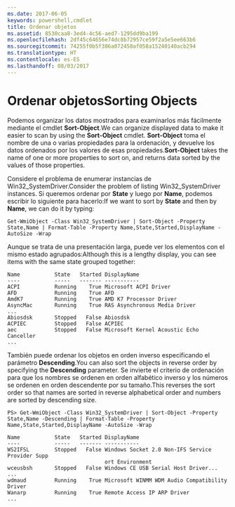 ```yaml
---
ms.date: 2017-06-05
keywords: powershell,cmdlet
title: Ordenar objetos
ms.assetid: 8530caa8-3ed4-4c56-aed7-1295dd9ba199
ms.openlocfilehash: 2df45c64656e74dc8b72957ce59f2a5e5ee663b6
ms.sourcegitcommit: 74255f0b5f386a072458af058a15240140acb294
ms.translationtype: HT
ms.contentlocale: es-ES
ms.lasthandoff: 08/03/2017
---
```

# <a name="sorting-objects"></a><span data-ttu-id="3b2f0-103">Ordenar objetos</span><span class="sxs-lookup"><span data-stu-id="3b2f0-103">Sorting Objects</span></span>
<span data-ttu-id="3b2f0-104">Podemos organizar los datos mostrados para examinarlos más fácilmente mediante el cmdlet **Sort-Object**.</span><span class="sxs-lookup"><span data-stu-id="3b2f0-104">We can organize displayed data to make it easier to scan by using the **Sort-Object** cmdlet.</span></span> <span data-ttu-id="3b2f0-105">**Sort-Object** toma el nombre de una o varias propiedades para la ordenación, y devuelve los datos ordenados por los valores de esas propiedades.</span><span class="sxs-lookup"><span data-stu-id="3b2f0-105">**Sort-Object** takes the name of one or more properties to sort on, and returns data sorted by the values of those properties.</span></span>

<span data-ttu-id="3b2f0-106">Considere el problema de enumerar instancias de Win32_SystemDriver.</span><span class="sxs-lookup"><span data-stu-id="3b2f0-106">Consider the problem of listing Win32_SystemDriver instances.</span></span> <span data-ttu-id="3b2f0-107">Si queremos ordenar por **State** y luego por **Name**, podemos escribir lo siguiente para hacerlo:</span><span class="sxs-lookup"><span data-stu-id="3b2f0-107">If we want to sort by **State** and then by **Name**, we can do it by typing:</span></span>

```
Get-WmiObject -Class Win32_SystemDriver | Sort-Object -Property State,Name | Format-Table -Property Name,State,Started,DisplayName -AutoSize -Wrap
```

<span data-ttu-id="3b2f0-108">Aunque se trata de una presentación larga, puede ver los elementos con el mismo estado agrupados:</span><span class="sxs-lookup"><span data-stu-id="3b2f0-108">Although this is a lengthy display, you can see items with the same state grouped together:</span></span>

```
Name           State   Started DisplayName
----           -----   ------- -----------
ACPI           Running    True Microsoft ACPI Driver
AFD            Running    True AFD
AmdK7          Running    True AMD K7 Processor Driver
AsyncMac       Running    True RAS Asynchronous Media Driver
...
Abiosdsk       Stopped   False Abiosdsk
ACPIEC         Stopped   False ACPIEC
aec            Stopped   False Microsoft Kernel Acoustic Echo Canceller
...
```

<span data-ttu-id="3b2f0-109">También puede ordenar los objetos en orden inverso especificando el parámetro **Descending**.</span><span class="sxs-lookup"><span data-stu-id="3b2f0-109">You can also sort the objects in reverse order by specifying the **Descending** parameter.</span></span> <span data-ttu-id="3b2f0-110">Se invierte el criterio de ordenación para que los nombres se ordenen en orden alfabético inverso y los números se ordenen en orden descendente por su tamaño.</span><span class="sxs-lookup"><span data-stu-id="3b2f0-110">This reverses the sort order so that names are sorted in reverse alphabetical order and numbers are sorted by descending size.</span></span>

```
PS> Get-WmiObject -Class Win32_SystemDriver | Sort-Object -Property State,Name -Descending | Format-Table -Property Name,State,Started,DisplayName -AutoSize -Wrap

Name           State   Started DisplayName
----           -----   ------- -----------
WS2IFSL        Stopped   False Windows Socket 2.0 Non-IFS Service Provider Supp
                               ort Environment
wceusbsh       Stopped   False Windows CE USB Serial Host Driver...
...
wdmaud         Running    True Microsoft WINMM WDM Audio Compatibility Driver
Wanarp         Running    True Remote Access IP ARP Driver
...
```

